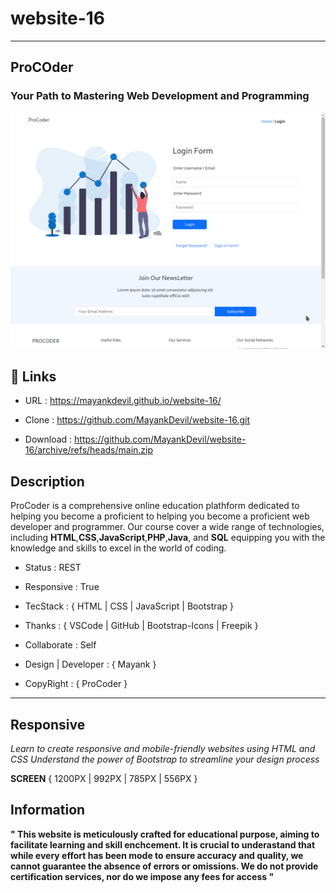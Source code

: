 # website-16
---
## ProCOder

### Your Path to Mastering Web Development and Programming

![LoginPage](./data/procoder.png "HomePage")

## 🔗 Links

- URL : https://mayankdevil.github.io/website-16/

- Clone : https://github.com/MayankDevil/website-16.git

- Download : https://github.com/MayankDevil/website-16/archive/refs/heads/main.zip

## Description

ProCoder is a comprehensive online education plathform dedicated to helping you become a proficient to helping you become a proficient web developer and programmer. Our course cover a wide range of technologies, including __HTML__,__CSS__,__JavaScript__,__PHP__,__Java__, and __SQL__ equipping you with the knowledge and skills to excel in the world of coding.

- Status : REST

- Responsive : True

- TecStack : { HTML | CSS | JavaScript | Bootstrap }

- Thanks : { VSCode | GitHub | Bootstrap-Icons | Freepik }

- Collaborate : Self

- Design | Developer : { Mayank }

- CopyRight : { ProCoder }

---

## Responsive

_Learn to create responsive and mobile-friendly websites using HTML and CSS Understand the power of Bootstrap to streamline your design process_

**SCREEN** { 1200PX | 992PX | 785PX | 556PX }

## Information


__" This website is meticulously crafted for educational purpose, aiming to facilitate learning and skill enchcement. It is crucial to underastand that while every effort has been mode to ensure accuracy and quality, we cannot guarantee the absence of errors or omissions. We do not provide certification services, nor do we impose any fees for access "__



